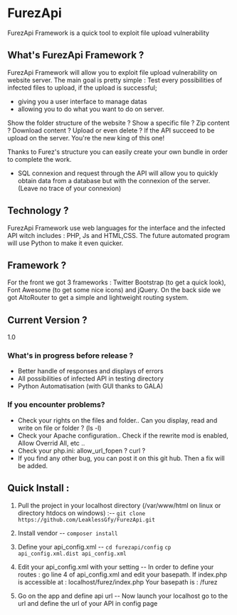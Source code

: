 # FurezApi
FurezApi Framework is a quick tool to exploit file upload vulnerability

## What's FurezApi Framework ?
FurezApi Framework will allow you to exploit file upload vulnerability on website server. The main goal is pretty simple : Test every possibilities of infected files to upload, if the upload is successful; 
- giving you a user interface to manage datas
-	allowing you to do what you want to do on server.

Show the folder structure of the website ? Show a specific file ? Zip content ? Download content ? Upload or even delete ? If the API succeed to be upload on the server. You're the new king of this one!

Thanks to Furez's structure you can easily create your own bundle in order to complete the work.

+ SQL connexion and request through the API will allow you to quickly obtain data from a database but with the connexion of the server. (Leave no trace of your connexion)

## Technology ?
FurezApi Framework use web languages for the interface and the infected API witch includes : PHP, Js and HTML,CSS.
The future automated program will use Python to make it even quicker.

## Framework ?
For the front we got 3 frameworks : Twitter Bootstrap (to get a quick look), Font Awesome (to get some nice icons) and jQuery.
On the back side we got AltoRouter to get a simple and lightweight routing system.

## Current Version ?
1.0

### What's in progress before release ?
- Better handle of responses and displays of errors
- All possibilities of infected API in testing directory
- Python Automatisation (with GUI thanks to GALA)

### If you encounter problems?
- Check your rights on the files and folder.. Can you display, read and write on file or folder ? (ls -l)
- Check your Apache configuration.. Check if the rewrite mod is enabled, Allow Overrid All, etc ..
- Check your php.ini: allow_url_fopen ? curl ? 
- If you find any other bug, you can post it on this git hub. Then a fix will be added.

## Quick Install :
1. Pull the project in your localhost directory (/var/www/html on linux or directory htdocs on windows) :--
`git clone https://github.com/LeaklessGfy/FurezApi.git`

2. Install vendor --
`composer install`

3. Define your api_config.xml --
`cd furezapi/config`
`cp api_config.xml.dist api_config.xml`

4. Edit your api_config.xml with your setting --
In order to define your routes : go line 4 of api_config.xml and edit your basepath.
If index.php is accessible at : localhost/furez/index.php
Your basepath is : /furez

5. Go on the app and define api url --
Now launch your localhost go to the url and define the url of your API in config page

